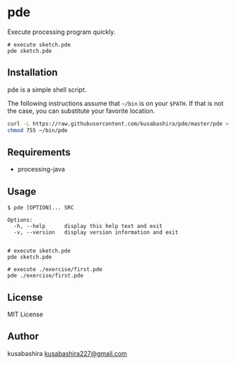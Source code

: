 pde
===

Execute processing program quickly.

```
# execute sketch.pde
pde sketch.pde
```

Installation
------------

pde is a simple shell script.

The following instructions assume that `~/bin` is on your `$PATH`.
If that is not the case, you can substitute your favorite location.

```sh
curl -L https://raw.githubusercontent.com/kusabashira/pde/master/pde > ~/bin/pde
chmod 755 ~/bin/pde
```

Requirements
-----------

- processing-java

Usage
-----

```
$ pde [OPTION]... SRC

Options:
  -h, --help      display this help text and exit
  -v, --version   display version information and exit


# execute sketch.pde
pde sketch.pde

# execute ./exercise/first.pde
pde ./exercise/first.pde
```

License
-------

MIT License

Author
------

kusabashira <kusabashira227@gmail.com>
